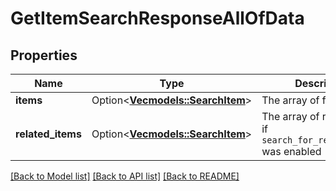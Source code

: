 # GetItemSearchResponseAllOfData

## Properties

Name | Type | Description | Notes
------------ | ------------- | ------------- | -------------
**items** | Option<[**Vec<models::SearchItem>**](SearchItem.md)> | The array of found items | [optional]
**related_items** | Option<[**Vec<models::SearchItem>**](SearchItem.md)> | The array of related items if `search_for_related_items` was enabled | [optional]

[[Back to Model list]](../README.md#documentation-for-models) [[Back to API list]](../README.md#documentation-for-api-endpoints) [[Back to README]](../README.md)


